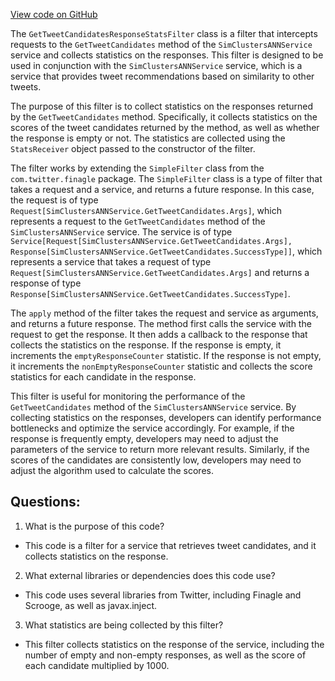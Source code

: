 [View code on GitHub](https://github.com/misbahsy/the-algorithm/simclusters-ann/server/src/main/scala/com/twitter/simclustersann/filters/GetTweetCandidatesResponseStatsFilter.scala)

The `GetTweetCandidatesResponseStatsFilter` class is a filter that intercepts requests to the `GetTweetCandidates` method of the `SimClustersANNService` service and collects statistics on the responses. This filter is designed to be used in conjunction with the `SimClustersANNService` service, which is a service that provides tweet recommendations based on similarity to other tweets.

The purpose of this filter is to collect statistics on the responses returned by the `GetTweetCandidates` method. Specifically, it collects statistics on the scores of the tweet candidates returned by the method, as well as whether the response is empty or not. The statistics are collected using the `StatsReceiver` object passed to the constructor of the filter.

The filter works by extending the `SimpleFilter` class from the `com.twitter.finagle` package. The `SimpleFilter` class is a type of filter that takes a request and a service, and returns a future response. In this case, the request is of type `Request[SimClustersANNService.GetTweetCandidates.Args]`, which represents a request to the `GetTweetCandidates` method of the `SimClustersANNService` service. The service is of type `Service[Request[SimClustersANNService.GetTweetCandidates.Args], Response[SimClustersANNService.GetTweetCandidates.SuccessType]]`, which represents a service that takes a request of type `Request[SimClustersANNService.GetTweetCandidates.Args]` and returns a response of type `Response[SimClustersANNService.GetTweetCandidates.SuccessType]`.

The `apply` method of the filter takes the request and service as arguments, and returns a future response. The method first calls the service with the request to get the response. It then adds a callback to the response that collects the statistics on the response. If the response is empty, it increments the `emptyResponseCounter` statistic. If the response is not empty, it increments the `nonEmptyResponseCounter` statistic and collects the score statistics for each candidate in the response.

This filter is useful for monitoring the performance of the `GetTweetCandidates` method of the `SimClustersANNService` service. By collecting statistics on the responses, developers can identify performance bottlenecks and optimize the service accordingly. For example, if the response is frequently empty, developers may need to adjust the parameters of the service to return more relevant results. Similarly, if the scores of the candidates are consistently low, developers may need to adjust the algorithm used to calculate the scores.
## Questions: 
 1. What is the purpose of this code?
- This code is a filter for a service that retrieves tweet candidates, and it collects statistics on the response.

2. What external libraries or dependencies does this code use?
- This code uses several libraries from Twitter, including Finagle and Scrooge, as well as javax.inject.

3. What statistics are being collected by this filter?
- This filter collects statistics on the response of the service, including the number of empty and non-empty responses, as well as the score of each candidate multiplied by 1000.